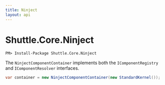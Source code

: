 ```yaml
---
title: Ninject
layout: api
---
```

# Shuttle.Core.Ninject

```
PM> Install-Package Shuttle.Core.Ninject
```

The `NinjectComponentContainer` implements both the `IComponentRegistry` and `IComponentResolver` interfaces.  

```c#
var container = new NinjectComponentContainer(new StandardKernel());
```

